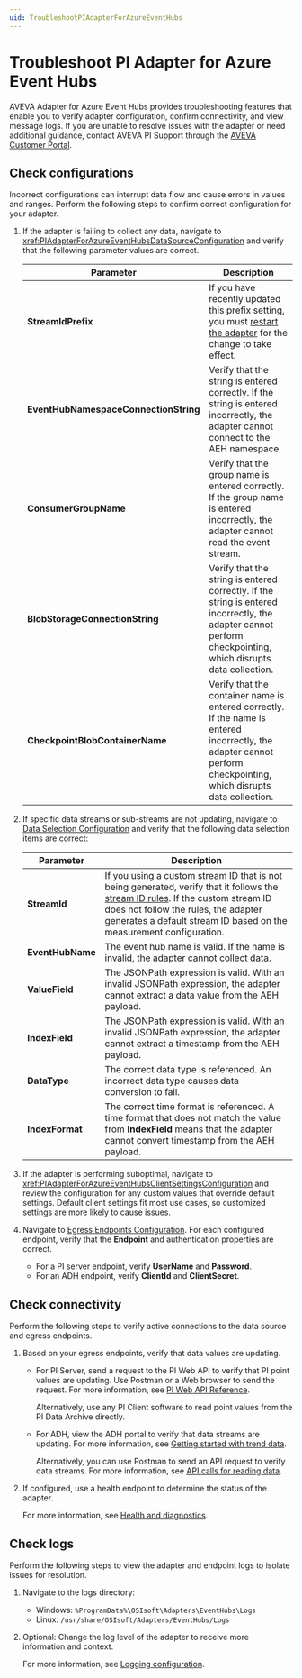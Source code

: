 ```yaml
---
uid: TroubleshootPIAdapterForAzureEventHubs
---
```


# Troubleshoot PI Adapter for Azure Event Hubs

AVEVA Adapter for Azure Event Hubs provides troubleshooting features that enable you to verify adapter configuration, confirm connectivity, and view message logs. If you are unable to resolve issues with the adapter or need additional guidance, contact AVEVA PI Support through the [AVEVA Customer Portal](https://my.osisoft.com/).

## Check configurations

Incorrect configurations can interrupt data flow and cause errors in values and ranges. Perform the following steps to confirm correct configuration for your adapter.

1. If the adapter is failing to collect any data, navigate to <xref:PIAdapterForAzureEventHubsDataSourceConfiguration> and verify that the following parameter values are correct.

    | Parameter                             | Description |
    |---------------------------------------|-------------|
    | **StreamIdPrefix**                    | If you have recently updated this prefix setting, you must [restart the adapter](xref:StartAndStopAnAdapter) for the change to take effect. |
    | **EventHubNamespaceConnectionString** | Verify that the string is entered correctly. If the string is entered incorrectly, the adapter cannot connect to the AEH namespace. |
    | **ConsumerGroupName**                 | Verify that the group name is entered correctly. If the group name is entered incorrectly, the adapter cannot read the event stream. |
    | **BlobStorageConnectionString**       | Verify that the string is entered correctly. If the string is entered incorrectly, the adapter cannot perform checkpointing, which disrupts data collection. |
    | **CheckpointBlobContainerName**       | Verify that the container name is entered correctly. If the name is entered incorrectly, the adapter cannot perform checkpointing, which disrupts data collection. |

2. If specific data streams or sub-streams are not updating, navigate to [Data Selection Configuration](xref:AVEVAAdapterForAzureEventHubsDataSelectionConfiguration) and verify that the following data selection items are correct:

    | Parameter           | Description |
    |---------------------|-------------|
    | **StreamId**        | If you using a custom stream ID that is not being generated, verify that it follows the [stream ID rules](xref:AVEVAAdapterForAzureEventHubsDataSelectionConfiguration#data-selection-parameters). If the custom stream ID does not follow the rules, the adapter generates a default stream ID based on the measurement configuration. |
    | **EventHubName**    | The event hub name is valid. If the name is invalid, the adapter cannot collect data. |
    | **ValueField**      | The JSONPath expression is valid. With an invalid JSONPath expression, the adapter cannot extract a data value from the AEH payload. |
    | **IndexField**       | The JSONPath expression is valid. With an invalid JSONPath expression, the adapter cannot extract a timestamp from the AEH payload. |
    | **DataType**        | The correct data type is referenced. An incorrect data type causes data conversion to fail. |
    | **IndexFormat**      | The correct time format is referenced. A time format that does not match the value from **IndexField** means that the adapter cannot convert timestamp from the AEH payload. |

3. If the adapter is performing suboptimal, navigate to <xref:PIAdapterForAzureEventHubsClientSettingsConfiguration> and review the configuration for any custom values that override default settings. Default client settings fit most use cases, so customized settings are more likely to cause issues.

4. Navigate to [Egress Endpoints Configuration](xref:EgressEndpointsConfiguration). For each configured endpoint, verify that the **Endpoint** and authentication properties are correct.

    * For a PI server endpoint, verify **UserName** and **Password**.
    * For an ADH endpoint, verify **ClientId** and **ClientSecret**.

## Check connectivity

Perform the following steps to verify active connections to the data source and egress endpoints.

1. Based on your egress endpoints, verify that data values are updating.

    * For PI Server, send a request to the PI Web API to verify that PI point values are updating. Use Postman or a Web browser to send the request. For more information, see [PI Web API Reference](https://techsupport.osisoft.com/Documentation/PI-Web-API/help/controllers/point.html).

        Alternatively, use any PI Client software to read point values from the PI Data Archive directly.

    * For ADH, view the ADH portal to verify that data streams are updating. For more information, see [Getting started with trend data](https://ocs-docs.osisoft.com/Content_Portal/Quickstarts/Getting-Started-Trend.html).

        Alternatively, you can use Postman to send an API request to verify data streams. For more information, see [API calls for reading data](https://ocs-docs.osisoft.com/Content_Portal/Documentation/SequentialDataStore/Reading_Data_API.html).

2. If configured, use a health endpoint to determine the status of the adapter.

    For more information, see [Health and diagnostics](xref:HealthAndDiagnostics).

## Check logs

Perform the following steps to view the adapter and endpoint logs to isolate issues for resolution.

1. Navigate to the logs directory:

   * Windows: `%ProgramData%\OSIsoft\Adapters\EventHubs\Logs`
   * Linux: `/usr/share/OSIsoft/Adapters/EventHubs/Logs`

2. Optional: Change the log level of the adapter to receive more information and context.

    For more information, see [Logging configuration](xref:LoggingConfiguration).

